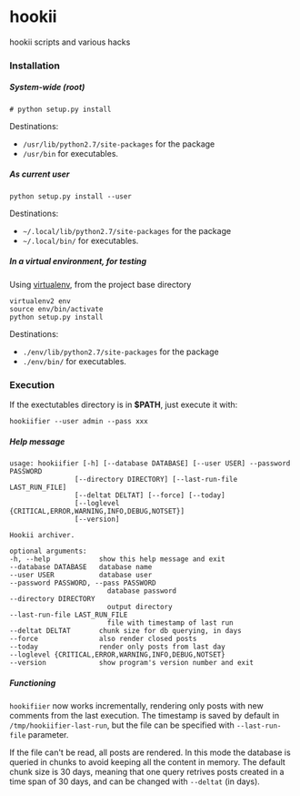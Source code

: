 # hookii
hookii scripts and various hacks


### Installation


##### System-wide (root)

	# python setup.py install

Destinations:

- ```/usr/lib/python2.7/site-packages``` for the package 
- ```/usr/bin``` for executables.


##### As current user

	python setup.py install --user

Destinations:

- ```~/.local/lib/python2.7/site-packages``` for the package 
- ```~/.local/bin/``` for executables.


##### In a virtual environment, for testing
Using [virtualenv](https://virtualenv.pypa.io), from the project base directory

	virtualenv2 env
	source env/bin/activate
	python setup.py install


Destinations:

- ```./env/lib/python2.7/site-packages``` for the package 
- ```./env/bin/``` for executables.




### Execution

If the exectutables directory is in **$PATH**, just execute it with:

	hookiifier --user admin --pass xxx

##### Help message

    usage: hookiifier [-h] [--database DATABASE] [--user USER] --password PASSWORD
                    [--directory DIRECTORY] [--last-run-file LAST_RUN_FILE]
                    [--deltat DELTAT] [--force] [--today]
                    [--loglevel {CRITICAL,ERROR,WARNING,INFO,DEBUG,NOTSET}]
                    [--version]

    Hookii archiver.

    optional arguments:
    -h, --help            show this help message and exit
    --database DATABASE   database name
    --user USER           database user
    --password PASSWORD, --pass PASSWORD
                            database password
    --directory DIRECTORY
                            output directory
    --last-run-file LAST_RUN_FILE
                            file with timestamp of last run
    --deltat DELTAT       chunk size for db querying, in days
    --force               also render closed posts
    --today               render only posts from last day
    --loglevel {CRITICAL,ERROR,WARNING,INFO,DEBUG,NOTSET}
    --version             show program's version number and exit

##### Functioning

`hookifiier` now works incrementally, rendering only posts with new comments from the
last execution. The timestamp is saved by default in `/tmp/hookiifier-last-run`, but the file can be specified with `--last-run-file` parameter.

If the file can't be read, all posts are rendered. In this mode the database is queried
in chunks to avoid keeping all the content in memory. The default chunk size is 30 days, meaning that one query retrives posts created in a time span of 30 days, and can be changed with `--deltat` (in days).
